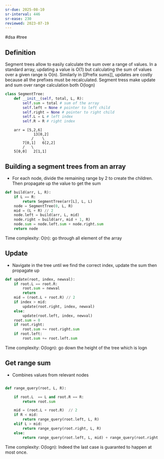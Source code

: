 ```yaml
---
sr-due: 2025-08-10
sr-interval: 446
sr-ease: 230
reviewed: 2023-07-19
---
```


#dsa #tree

## Definition

Segment trees allow to easily calculate the sum over a range of values.
In a standard array, updating a value is O(1) but calculating the sum of values over
a given range is O(n). Similarly in [[Prefix sums]], updates are costly because all the prefixes must be recalculated.
Segment tress make update and sum over range calculation both O(logn)

```python
class SegmentTree:
    def __init__(self, total, L, R):
        self.sum = total # sum of the array
        self.left = None # pointer to left child
        self.right = None # pointer to right child
        self.L = L # left index
        self.R = R # right index
```

```text
    arr = [5,2,6]
             13[0,2]
            /    \
        7[0,1]   6[2,2]
        /   \
    5[0,0]   2[1,1]
```

## Building a segment trees from an array

- For each node, divide the remaining range by 2 to create the children.
  Then propagate up the value to get the sum

```python
def build(arr, L, R):
    if L == R:
        return SegmentTree(arr[L], L, L)
    node = SegmentTree(0, L, R)
    mid = (L + R) // 2
    node.left = build(arr, L, mid)
    node.right = build(arr, mid + 1, R)
    node.sum = node.left.sum + node.right.sum
    return node
```

Time complexity: O(n): go through all element of the array

## Update

- Navigate in the tree until we find the correct index, update the sum then propagate up

```python
def update(root, index, newval):
    if root.L == root.R:
        root.sum = newval
        return
    mid = (root.L + root.R) // 2
    if index > mid:
        update(root.right, index, newval)
    else:
        update(root.left, index, newval)
    root.sum = 0
    if root.right:
        root.sum += root.right.sum
    if root.left:
        root.sum += root.left.sum
```

Time complexity: O(logn): go down the height of the tree which is logn

## Get range sum

- Combines values from relevant nodes

```python

def range_query(root, L, R):

    if root.L  == L and root.R == R:
        return root.sum

    mid = (root.L + root.R)  // 2
    if R < mid:
        return range_query(root.left, L, R)
    elif L > mid:
        return range_query(root.right, L, R)
    else:
        return range_query(root.left, L, mid) + range_query(root.right, mid + 1, R)
```

Time complexity: O(logn): Indeed the last case is guaranted to happen at most once.
